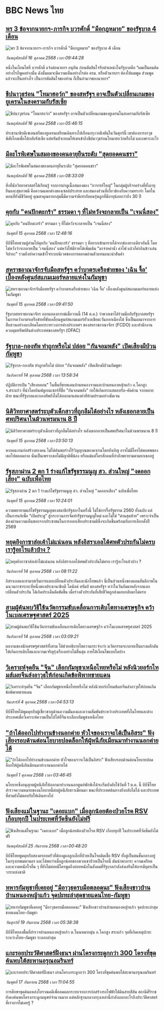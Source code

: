 # BBC News ไทย## [พร 3 ข้อจากนายกฯ-ภารกิจ บวรศักดิ์ "มือกฎหมาย" ของรัฐบาล 4 เดือน](https://www.bbc.com/thai/articles/c93dp7dey1lo?at_medium=RSS&at_campaign=rss?at_campaign=githubrss)![พร 3 ข้อจากนายกฯ-ภารกิจ บวรศักดิ์ "มือกฎหมาย" ของรัฐบาล 4 เดือน](https://ichef.bbci.co.uk/ace/ws/240/cpsprodpb/0961/live/940773d0-aa74-11f0-9c75-5fce1bce10a4.jpg)_วันพฤหัสบดีที่ 16 ตุลาคม 2568 เวลา 09:44:28_หนึ่งในเงื่อนไขที่ บวรศักดิ์ แจ้งต่อนายกฯ อนุทิน ก่อนตัดสินใจรับตำแหน่งในรัฐบาลคือ “ผมเป็นคนคิดอย่างไรก็พูดอย่างนั้น ดังนั้นผมจะมีความเห็นอย่างไรต่อ ครม. หรือตัวนายกฯ ต้องให้ผมพูด ส่วนพูดแล้วจะเป็นอย่างไร เป็นการตัดสินใจของท่าน ก็เป็นอำนาจของนายกฯ”## [ขีปนาวุธร่อน "โทมาฮอว์ก" ของสหรัฐฯ อาจเป็นตัวเปลี่ยนเกมของยูเครนในสงครามกับรัสเซีย](https://www.bbc.com/thai/articles/cz91pdz9zpgo?at_medium=RSS&at_campaign=rss?at_campaign=githubrss)![ขีปนาวุธร่อน "โทมาฮอว์ก" ของสหรัฐฯ อาจเป็นตัวเปลี่ยนเกมของยูเครนในสงครามกับรัสเซีย](https://ichef.bbci.co.uk/ace/ws/240/cpsprodpb/0be6/live/b94abaa0-a9e6-11f0-b2a1-6f537f66f9aa.jpg)_วันพฤหัสบดีที่ 16 ตุลาคม 2568 เวลา 05:46:15_ประธานาธิบดีเซเลนสกีของยูเครนเตรียมเดินทางไปเยือนกรุงวอชิงตันในวันศุกร์นี้ เขาต้องการอาวุธพิสัยไกลเพื่อโต้กลับรัสเซีย แต่ทรัมป์จะยอมให้เขาเข้าถึงขีปนาวุธร่อนโทมาฮอว์กหรือไม่ และเพราะอะไร## [มีอะไรพิเศษในสมองของคนอายุยืนระดับ "สุดยอดคนชรา"](https://www.bbc.com/thai/articles/cpwvr5pde1qo?at_medium=RSS&at_campaign=rss?at_campaign=githubrss)![มีอะไรพิเศษในสมองของคนอายุยืนระดับ "สุดยอดคนชรา"](https://ichef.bbci.co.uk/ace/ws/240/cpsprodpb/4cc8/live/ee246be0-a5ea-11f0-920e-cb66ee1d5eb0.png)_วันพฤหัสบดีที่ 16 ตุลาคม 2568 เวลา 08:33:09_สิ่งที่นักวิทยาศาสตร์ได้เรียนรู้ จากการผ่าดูเนื้อสมองของ “อาจารย์ใหญ่” ในกลุ่มผู้บริจาคร่างที่ทั้งอายุยืนและสุขภาพดี คือความแตกต่างของเซลล์ประสาท และสมองส่วนที่เกี่ยวข้องกับความทรงจำ โดยในตอนที่ยังมีชีวิตอยู่ คุณตาคุณยายกลุ่มนี้มีความจำดีเท่ากับคนรุ่นลูกที่มีอายุน้อยกว่าถึง 30 ปี## [คุยกับ "คนปักตะกร้า" ธรรมดา ๆ ที่ไม่หวังจะกลายเป็น "เจนนี่สอง"](https://www.bbc.com/thai/articles/c2drpzn3k7yo?at_medium=RSS&at_campaign=rss?at_campaign=githubrss)![คุยกับ "คนปักตะกร้า" ธรรมดา ๆ ที่ไม่หวังจะกลายเป็น "เจนนี่สอง"](https://ichef.bbci.co.uk/ace/ws/240/cpsprodpb/50e6/live/e0143630-a9ae-11f0-97ec-91b89bd10dfa.jpg)_วันพุธที่ 15 ตุลาคม 2568 เวลา 12:48:16_บีบีซีไทยชวนผู้อ่านไปคุยกับ 'คนปักตะกร้า' ธรรมดา ๆ ที่อยากเข้ามารายได้จากช่องทางเดียวกันนี้ โดยไม่หวังว่าจะกลายเป็น 'เจนนี่สอง' แต่หวังให้มีรายได้เพิ่มเติม "มาจ่ายค่าน้ำ ค่าไฟ แล้วก็ค่ากินข้าวเล่นจิปาถะ" รวมถึงทำความเข้าใจระบบนิเวศของการตลาดผ่านตัวแทนแนะนำสินค้า## [สหราชอาณาจักรจับมือสหรัฐฯ คว่ำบาตรเครือข่ายของ 'เฉิน จื้อ' เบื้องหลังศูนย์สแกมเมอร์หลายแห่งในกัมพูชา](https://www.bbc.com/thai/articles/c4gp5kg54z9o?at_medium=RSS&at_campaign=rss?at_campaign=githubrss)![สหราชอาณาจักรจับมือสหรัฐฯ คว่ำบาตรเครือข่ายของ 'เฉิน จื้อ' เบื้องหลังศูนย์สแกมเมอร์หลายแห่งในกัมพูชา](https://ichef.bbci.co.uk/ace/ws/240/cpsprodpb/87f1/live/b8696be0-a9a5-11f0-928c-71dbb8619e94.jpg)_วันพุธที่ 15 ตุลาคม 2568 เวลา 09:41:50_รัฐบาลสหราชอาณาจักร ออกแถลงการณ์เมื่อวานนี้ (14 ต.ค.) ว่าพวกเขาได้ร่วมมือกับรัฐบาลสหรัฐฯ ในการคว่ำบาตรเครือข่ายที่ขับเคลื่อนศูนย์สแกมเมอร์ทั่วเอเชียตะวันออกเฉียงใต้ ซึ่งเป็นผลมาจากการสืบสวนอย่างละเอียดโดยกระทรวงการต่างประเทศฯ ของสหราชอาณาจักร (FCDO) และสำนักงานควบคุมทรัพย์สินต่างประเทศของสหรัฐฯ (OFAC)## [รัฐบาล-กองทัพ ทำถูกหรือไม่ ปล่อย "กันจอมพลัง" เปิดเสียงผีป่วนกัมพูชา](https://www.bbc.com/thai/articles/cql9v33gnero?at_medium=RSS&at_campaign=rss?at_campaign=githubrss)![รัฐบาล-กองทัพ ทำถูกหรือไม่ ปล่อย "กันจอมพลัง" เปิดเสียงผีป่วนกัมพูชา](https://ichef.bbci.co.uk/ace/ws/240/cpsprodpb/70b2/live/90b7c730-a901-11f0-99b2-a3801a157d90.jpg)_วันอังคารที่ 14 ตุลาคม 2568 เวลา 13:58:34_ปฏิบัติการเปิด "เสียงหลอน" ในพื้นที่ชายแดนบ้านหนองจานและบ้านหนองหญ้าแก้ว อ.โคกสูง จ.สระแก้ว ที่นำโดยอินฟลูเอนเซอร์ที่ชื่อ "กันจอมพลัง" ก่อให้เกิดกระแสตอบรับ-คัดค้าน จากหลายฝ่าย ขณะที่รัฐบาลและกองทัพยังไม่ได้ออกมาแสดงท่าทีห้ามปรามอย่างชัดเจน## [นิติวิทยาศาสตร์ระบุตัวเด็กสาวที่ถูกลืมได้อย่างไร หลังเธอกลายเป็นศพปริศนาในม้วนพรมนาน 8 ปี](https://www.bbc.com/thai/articles/cn51zkpql6lo?at_medium=RSS&at_campaign=rss?at_campaign=githubrss)![นิติวิทยาศาสตร์ระบุตัวเด็กสาวที่ถูกลืมได้อย่างไร หลังเธอกลายเป็นศพปริศนาในม้วนพรมนาน 8 ปี](https://ichef.bbci.co.uk/ace/ws/240/cpsprodpb/c8ff/live/c4371840-a668-11f0-928c-71dbb8619e94.png)_วันพุธที่ 15 ตุลาคม 2568 เวลา 03:50:13_หากคนงานก่อสร้างสองคน ไม่ได้ค้นพบร่างไร้วิญญาณของคาเรนโดยบังเอิญ อาจไม่มีใครได้พบศพของเธอไปตลอดกาล นั่นเป็นเพราะเธอไม่มีญาติพี่น้อง หรือแม้แต่ใครสักคนที่กำลังพยายามตามหาเธออยู่## [รัฐสภาผ่าน 2 ตก 1 ร่างแก้ไขรัฐธรรมนูญ สว. ส่วนใหญ่ "งดออกเสียง" ฉบับเพื่อไทย](https://www.bbc.com/thai/articles/c2kpj1pe9kxo?at_medium=RSS&at_campaign=rss?at_campaign=githubrss)![รัฐสภาผ่าน 2 ตก 1 ร่างแก้ไขรัฐธรรมนูญ สว. ส่วนใหญ่ "งดออกเสียง" ฉบับเพื่อไทย](https://ichef.bbci.co.uk/ace/ws/240/cpsprodpb/9300/live/f3c20a80-a9aa-11f0-97ec-91b89bd10dfa.jpg)_วันพุธที่ 15 ตุลาคม 2568 เวลา 10:24:01_ความพยายามแก้ไขรัฐธรรมนูญของสมาชิกรัฐสภาในครั้งนี้ ไม่ใช่การรื้อรัฐธรรม 2560 ทั้งฉบับ แต่เป็นการแก้เพื่อ “เปิดประตู” สู่กระบวนการจัดทำรัฐธรรมนูญใหม่ และไม่ใช่ “ด่านสุดท้าย” เพราะจำเป็นต้องผ่านความเห็นชอบจากประชาชนในการออกเสียงประชามติซึ่งจะเกิดขึ้นพร้อมกับการเลือกตั้งปี 2569## [หยุดยิงกาซาส่อเค้าไม่แน่นอน หลังอิสราเอลได้ศพตัวประกันไม่ครบ เรารู้อะไรแล้วบ้าง ? ](https://www.bbc.com/thai/articles/c625r9e27y7o?at_medium=RSS&at_campaign=rss?at_campaign=githubrss)![หยุดยิงกาซาส่อเค้าไม่แน่นอน หลังอิสราเอลได้ศพตัวประกันไม่ครบ เรารู้อะไรแล้วบ้าง ? ](https://ichef.bbci.co.uk/ace/ws/240/cpsprodpb/6d25/live/6026e230-a826-11f0-b741-177e3e2c2fc7.jpg)_วันอังคารที่ 14 ตุลาคม 2568 เวลา 08:11:22_อิสราเอลและฮามาสเริ่มการแลกเปลี่ยนตัวประกันและนักโทษแล้ว นี่เป็นส่วนหนึ่งของแผนสันติภาพในฉนวนกาซาระยะที่หนึ่งของประธานาธิบดี โดนัลด์ ทรัมป์ ของสหรัฐฯ ทว่าในวันถัดมาหลังจากแลกเปลี่ยนตัวประกัน ได้เกิดประเด็นติดขัดขึ้น เมื่อร่างตัวประกันที่เสียชีวิตถูกส่งมอบกลับมาไม่ครบ## [สามผู้ค้นพบวิธีใช้นวัตกรรมขับเคลื่อนการเติบโตทางเศรษฐกิจ คว้าโนเบลเศรษฐศาสตร์ 2025](https://www.bbc.com/thai/articles/ce8z0j5p5k4o?at_medium=RSS&at_campaign=rss?at_campaign=githubrss)![สามผู้ค้นพบวิธีใช้นวัตกรรมขับเคลื่อนการเติบโตทางเศรษฐกิจ คว้าโนเบลเศรษฐศาสตร์ 2025](https://ichef.bbci.co.uk/ace/ws/240/cpsprodpb/4f5a/live/17f208d0-a8aa-11f0-928c-71dbb8619e94.jpg)_วันอังคารที่ 14 ตุลาคม 2568 เวลา 03:09:21_ผลงานของนักเศรษฐศาสตร์ทั้งสาม ได้ช่วยอธิบายไขความกระจ่างว่า นวัตกรรมจะกลายเป็นแรงผลักดันให้เกิดการเติบโตและความเจริญรุ่งเรืองอย่างไม่สิ้นสุด ภายใต้เงื่อนไขแบบใดบ้าง## [วิเคราะห์จุดยืน "จีน" เลือกกัมพูชาเหนือไทยหรือไม่ หลังนิวยอร์กไทมส์เผยจีนส่งอาวุธให้ก่อนเกิดข้อพิพาทชายแดน](https://www.bbc.com/thai/articles/cn95491z83no?at_medium=RSS&at_campaign=rss?at_campaign=githubrss)![วิเคราะห์จุดยืน "จีน" เลือกกัมพูชาเหนือไทยหรือไม่ หลังนิวยอร์กไทมส์เผยจีนส่งอาวุธให้ก่อนเกิดข้อพิพาทชายแดน](https://ichef.bbci.co.uk/ace/ws/240/cpsprodpb/bec5/live/a6bfab70-a0d6-11f0-928c-71dbb8619e94.jpg)_วันเสาร์ที่ 4 ตุลาคม 2568 เวลา 04:53:13_บีบีซีไทยได้พูดคุยกับผู้เชี่ยวชาญด้านความมั่นคงและความสัมพันธ์ระหว่างประเทศทั้งในไทยและต่างประเทศเพื่อวิเคราะห์ความเป็นไปได้ที่จีนจะเลือกกัมพูชาเหนือไทย## ["ถ้าได้ออกไปทำงานข้างนอกค่าย หัวใจของเราจะได้เป็นอิสระ" ฟังเสียงรอบด้านต่อนโยบายปลดล็อกให้ผู้หนีภัยเมียนมาทำงานนอกค่ายได้](https://www.bbc.com/thai/articles/cgl1gpxlwy0o?at_medium=RSS&at_campaign=rss?at_campaign=githubrss)!["ถ้าได้ออกไปทำงานข้างนอกค่าย หัวใจของเราจะได้เป็นอิสระ" ฟังเสียงรอบด้านต่อนโยบายปลดล็อกให้ผู้หนีภัยเมียนมาทำงานนอกค่ายได้](https://ichef.bbci.co.uk/ace/ws/240/cpsprodpb/59ed/live/1748d190-9935-11f0-928c-71dbb8619e94.png)_วันพุธที่ 1 ตุลาคม 2568 เวลา 03:46:45_นโยบายซึ่งอนุญาตผู้หนีภัยให้ออกมาทำงานนอกศูนย์พักพิงได้จะเริ่มบังคับใช้วันที่ 1 ต.ค. นี้ บีบีซีไทยสำรวจความหมายของนโยบายนี้ต่อผู้หนีภัยชาวเมียนมา ขณะที่ประเทศต้นทางยังกลับไม่ได้ และประเทศที่สามยังไม่ตอบรับให้เดินทางไป## [ฟังเสียงแม่ในฐานะ "เดอะแบก" เมื่อลูกน้อยต้องป่วยโรค RSV เกือบทุกปี ในประเทศที่วัคซีนยังไม่ฟรี](https://www.bbc.com/thai/articles/cvgvr9m3kg2o?at_medium=RSS&at_campaign=rss?at_campaign=githubrss)![ฟังเสียงแม่ในฐานะ "เดอะแบก" เมื่อลูกน้อยต้องป่วยโรค RSV เกือบทุกปี ในประเทศที่วัคซีนยังไม่ฟรี](https://ichef.bbci.co.uk/ace/ws/240/cpsprodpb/e712/live/3b1666e0-992c-11f0-af62-91486a511a31.jpg)_วันพฤหัสบดีที่ 25 กันยายน 2568 เวลา 00:48:20_บีบีซีไทยพูดคุยกับสองครอบครัวที่ต้องดูแลลูกเล็กที่ป่วยเป็นโรคติดเชื้อ RSV ทั้งคู่เป็นชนชั้นกลางอยู่ในกรุงเทพมหานคร และได้พบว่าเมื่อลูกน้อยของพวกเขาป่วยเป็นโรคนี้ มันนำพาภาระ ความเครียด และความหนักใจอื่น ๆ ที่ยังไม่ค่อยมีใครพูดถึงบ่อยหนักในสังคมที่รัฐบาลกำลังส่งเสริมให้การมีบุตรเป็นวาระแห่งชาติ## [ทหารกัมพูชาที่เคยอยู่ "มีอาวุธครบมือตลอดนะ" ฟังเสียงชาวบ้านบ้านหนองหญ้าแก้ว จุดปะทะล่าสุดชายแดนไทย-กัมพูชา](https://www.bbc.com/thai/articles/c62ldp88l84o?at_medium=RSS&at_campaign=rss?at_campaign=githubrss)![ทหารกัมพูชาที่เคยอยู่ "มีอาวุธครบมือตลอดนะ" ฟังเสียงชาวบ้านบ้านหนองหญ้าแก้ว จุดปะทะล่าสุดชายแดนไทย-กัมพูชา](https://ichef.bbci.co.uk/ace/ws/240/cpsprodpb/d683/live/27625750-951a-11f0-b391-6936825093bd.jpg)_วันศุกร์ที่ 19 กันยายน 2568 เวลา 05:38:38_บีบีซีไทยลงพื้นที่สำรวจบ้านหนองหญ้าแก้ว ต.โนนหมากมุ่น อ.โคกสูง สระแก้ว จุดที่เกิดเหตุปะทะระหว่างไทย-กัมพูชา ระลอกล่าสุด## [แกะรอยประวัติศาสตร์ฝั่งธนฯ ผ่านโครงกระดูกกว่า 300 โครงที่ขุดค้นพบใต้สะพานอรุณอมรินทร์](https://www.bbc.com/thai/articles/cx2r4nl53leo?at_medium=RSS&at_campaign=rss?at_campaign=githubrss)![แกะรอยประวัติศาสตร์ฝั่งธนฯ ผ่านโครงกระดูกกว่า 300 โครงที่ขุดค้นพบใต้สะพานอรุณอมรินทร์](https://ichef.bbci.co.uk/ace/ws/240/cpsprodpb/34a6/live/54b03360-9391-11f0-9cf6-cbf3e73ce2b9.jpg)_วันพุธที่ 17 กันยายน 2568 เวลา 11:04:55_การศึกษาขุดค้นแหล่งโบราณคดีเพื่อลดผลกระทบจากการก่อสร้างรถไฟฟ้าใต้ดินสายสีส้ม สถานีศิริราช ยังคงค้นพบโครงกระดูกมนุษย์จำนวนมาก แต่หลักฐานกลางกรุงเหล่านี้กำลังบอกอะไรถึงประวัติศาสตร์ที่เราอาจไม่เคยรู้ ?